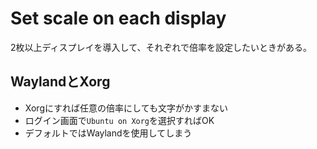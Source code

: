 # Set scale on each display

2枚以上ディスプレイを導入して、それぞれで倍率を設定したいときがある。

## WaylandとXorg

- Xorgにすれば任意の倍率にしても文字がかすまない
- ログイン画面で`Ubuntu on Xorg`を選択すればOK
- デフォルトではWaylandを使用してしまう
